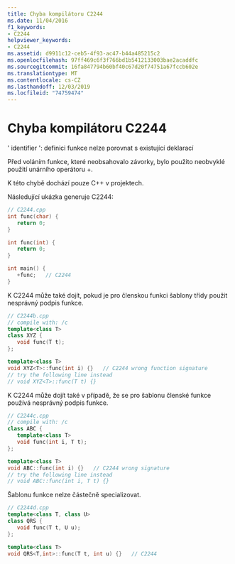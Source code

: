 ```yaml
---
title: Chyba kompilátoru C2244
ms.date: 11/04/2016
f1_keywords:
- C2244
helpviewer_keywords:
- C2244
ms.assetid: d9911c12-ceb5-4f93-ac47-b44a485215c2
ms.openlocfilehash: 97ff469c6f3f766bd1b5412133003bae2acaddfc
ms.sourcegitcommit: 16fa847794b60bf40c67d20f74751a67fccb602e
ms.translationtype: MT
ms.contentlocale: cs-CZ
ms.lasthandoff: 12/03/2019
ms.locfileid: "74759474"
---
```

# <a name="compiler-error-c2244"></a>Chyba kompilátoru C2244

' identifier ': definici funkce nelze porovnat s existující deklarací

Před voláním funkce, které neobsahovalo závorky, bylo použito neobvyklé použití unárního operátoru +.

K této chybě dochází pouze C++ v projektech.

Následující ukázka generuje C2244:

```cpp
// C2244.cpp
int func(char) {
   return 0;
}

int func(int) {
   return 0;
}

int main() {
   +func;   // C2244
}
```

K C2244 může také dojít, pokud je pro členskou funkci šablony třídy použit nesprávný podpis funkce.

```cpp
// C2244b.cpp
// compile with: /c
template<class T>
class XYZ {
   void func(T t);
};

template<class T>
void XYZ<T>::func(int i) {}   // C2244 wrong function signature
// try the following line instead
// void XYZ<T>::func(T t) {}
```

K C2244 může dojít také v případě, že se pro šablonu členské funkce používá nesprávný podpis funkce.

```cpp
// C2244c.cpp
// compile with: /c
class ABC {
   template<class T>
   void func(int i, T t);
};

template<class T>
void ABC::func(int i) {}   // C2244 wrong signature
// try the following line instead
// void ABC::func(int i, T t) {}
```

Šablonu funkce nelze částečně specializovat.

```cpp
// C2244d.cpp
template<class T, class U>
class QRS {
   void func(T t, U u);
};

template<class T>
void QRS<T,int>::func(T t, int u) {}   // C2244
```
